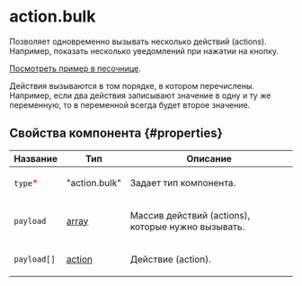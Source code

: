 # action.bulk

Позволяет одновременно вызывать несколько действий (actions). Например, показать несколько уведомлений при нажатии на кнопку.

[Посмотреть пример в песочнице](https://clck.ru/QSxjp).

Действия вызываются в том порядке, в котором перечислены. Например, если два действия записывают значение в одну и ту же переменную, то в переменной всегда будет второе значение.

## Свойства компонента {#properties}

| Название                                 | Тип                                                                              | Описание                                                  |
| ---------------------------------------- | -------------------------------------------------------------------------------- | --------------------------------------------------------- |
| `type`<span style="color: red">\*</span> | "action.bulk"                                                                    | <p>Задает тип компонента.</p>                             |
| `payload`                                | <a class="xref popup-link" href="../concepts/types.dita#types/array">array</a>   | <p>Массив действий (actions), которые нужно вызывать.</p> |
| `payload[]`                              | <a class="xref popup-link" href="../concepts/types.dita#types/action">action</a> | <p>Действие (action).</p>                                 |
